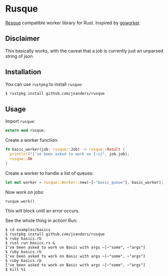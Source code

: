 # Rusque

[Resque](https://github.com/resque/resque) compatible worker library for Rust. Inspired by [goworker](https://github.com/benmanns/goworker).

## Disclaimer

This basically works, with the caveat that a job is currently just an unparsed string of json.

## Installation

You can use `rustpkg` to install `rusque`:

```sh
$ rustpkg install github.com/jsanders/rusque
```

## Usage

Import `rusque`:

```rust
extern mod rusque;
```

Create a worker function:

```rust
fn basic_worker(job: rusque::Job) -> rusque::Result {
  println!("I've been asked to work on {:s}", job.job);
  rusque::Ok
}
```

Create a worker to handle a list of queues:

```rust
let mut worker = rusque::Worker::new(~[~"basic_queue"], basic_worker);
```

Now work on jobs:

```rust
rusque.work()
```

This will block until an error occurs.

See the whole thing in action! Run:

```
$ cd examples/basics
$ rustpkg install github.com/jsanders/rusque
$ ruby basics.rb
$ rust run basics.rs &
I've been asked to work on Basic with args ~[~"some", ~"args"]
$ ruby basics.rb
I've been asked to work on Basic with args ~[~"some", ~"args"]
$ ruby basics.rb
I've been asked to work on Basic with args ~[~"some", ~"args"]
$ kill %1
```
